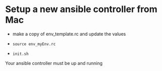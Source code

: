 # Setup a new ansible controller from Mac

- make a copy of env_template.rc and update the values

- `source env_myEnv.rc`

- `init.sh`

Your ansible controller must be up and running